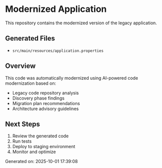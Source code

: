 # Modernized Application

This repository contains the modernized version of the legacy application.

## Generated Files

- `src/main/resources/application.properties`

## Overview

This code was automatically modernized using AI-powered code modernization based on:
- Legacy code repository analysis
- Discovery phase findings
- Migration plan recommendations
- Architecture advisory guidelines

## Next Steps

1. Review the generated code
2. Run tests
3. Deploy to staging environment
4. Monitor and optimize

Generated on: 2025-10-01 17:39:08
